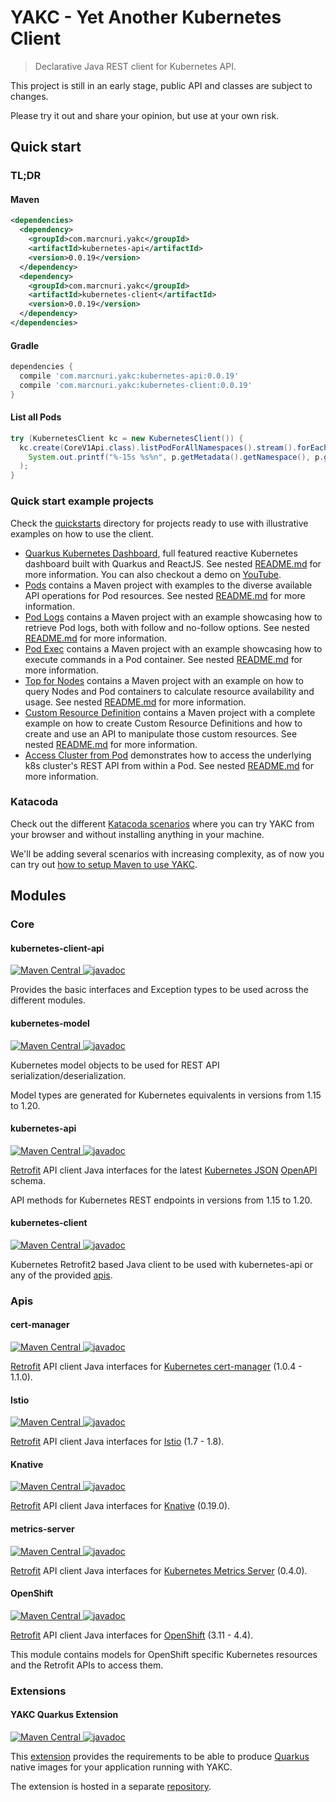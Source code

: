 # YAKC - Yet Another Kubernetes Client

> Declarative Java REST client for Kubernetes API.

This project is still in an early stage, public API and classes are subject to changes.

Please try it out and share your opinion, but use at your own risk.

## Quick start

### TL;DR
#### Maven
```xml
<dependencies>
  <dependency>
    <groupId>com.marcnuri.yakc</groupId>
    <artifactId>kubernetes-api</artifactId>
    <version>0.0.19</version>
  </dependency>
  <dependency>
    <groupId>com.marcnuri.yakc</groupId>
    <artifactId>kubernetes-client</artifactId>
    <version>0.0.19</version>
  </dependency>
</dependencies>
```
#### Gradle
```groovy
dependencies {
  compile 'com.marcnuri.yakc:kubernetes-api:0.0.19'
  compile 'com.marcnuri.yakc:kubernetes-client:0.0.19'
}
```
#### List all Pods
```java
try (KubernetesClient kc = new KubernetesClient()) {
  kc.create(CoreV1Api.class).listPodForAllNamespaces().stream().forEach(p ->
    System.out.printf("%-15s %s%n", p.getMetadata().getNamespace(), p.getMetadata().getName())
  );
}
```

### Quick start example projects

Check the [quickstarts](quickstarts) directory for projects ready to use with illustrative examples
on how to use the client.

- [Quarkus Kubernetes Dashboard](quickstarts/quarkus-dashboard), full featured reactive Kubernetes 
  dashboard built with Quarkus and ReactJS. 
  See nested [README.md](quickstarts/quarkus-dashboard/README.md) for more information.
  You can also checkout a demo on [YouTube](https://www.youtube.com/watch?v=Dum84fwA8_g).
- [Pods](quickstarts/pods) contains a Maven project with examples to the diverse available API operations
  for  Pod resources.
  See nested [README.md](quickstarts/pod/README.md) for more information.
- [Pod Logs](quickstarts/pod-logs) contains a Maven project with an example showcasing how to retrieve
  Pod logs, both with follow and no-follow options.
  See nested [README.md](quickstarts/pod-logs/README.md) for more information.
- [Pod Exec](quickstarts/pod-exec) contains a Maven project with an example showcasing how to execute
  commands in a Pod container.
  See nested [README.md](quickstarts/pod-exec/README.md) for more information.
- [Top for Nodes](quickstarts/top-nodes) contains a Maven project with an example on how to query
  Nodes and Pod containers to calculate resource availability and usage.
  See nested [README.md](quickstarts/top-nodes/README.md) for more information.
- [Custom Resource Definition](quickstarts/crd) contains a Maven project with a complete example on
  how to create Custom Resource Definitions and how to create and use an API to manipulate those
  custom resources.
  See nested [README.md](quickstarts/crd/README.md) for more information.
- [Access Cluster from Pod](quickstarts/access-cluster-from-pod) demonstrates how to access the 
  underlying k8s cluster's REST API from within a Pod.
  See nested [README.md](quickstarts/access-cluster-from-pod/README.md) for more information.
  
### Katacoda
Check out the different [Katacoda scenarios](https://www.katacoda.com/marcnuri/courses/yakc/)
where you can try YAKC from your browser and without installing anything in your machine.

We'll be adding several scenarios with increasing complexity, as of now you can try out [how to 
setup Maven to use YAKC](https://www.katacoda.com/marcnuri/courses/yakc/maven-quick-start).

## Modules

### Core

#### kubernetes-client-api
[![Maven Central](https://img.shields.io/maven-central/v/com.marcnuri.yakc/kubernetes-client-api)
](https://search.maven.org/search?q=g:com.marcnuri.yakc%20a:kubernetes-client-api)
[![javadoc](https://javadoc.io/badge2/com.marcnuri.yakc/kubernetes-client-api/javadoc.svg)
](https://javadoc.io/doc/com.marcnuri.yakc/kubernetes-client-api)

Provides the basic interfaces and Exception types to be used across the different modules.

#### kubernetes-model
[![Maven Central](https://img.shields.io/maven-central/v/com.marcnuri.yakc/kubernetes-model)
](https://search.maven.org/search?q=g:com.marcnuri.yakc%20a:kubernetes-model)
[![javadoc](https://javadoc.io/badge2/com.marcnuri.yakc/kubernetes-model/javadoc.svg)
](https://javadoc.io/doc/com.marcnuri.yakc/kubernetes-model)

Kubernetes model objects to be used for REST API serialization/deserialization.

Model types are generated for Kubernetes equivalents in versions from 1.15 to 1.20.

#### kubernetes-api
[![Maven Central](https://img.shields.io/maven-central/v/com.marcnuri.yakc/kubernetes-api)
](https://search.maven.org/search?q=g:com.marcnuri.yakc%20a:kubernetes-api)
[![javadoc](https://javadoc.io/badge2/com.marcnuri.yakc/kubernetes-api/javadoc.svg)
](https://javadoc.io/doc/com.marcnuri.yakc/kubernetes-api)

[Retrofit](https://square.github.io/retrofit/) API client Java interfaces for the latest
[Kubernetes JSON](https://github.com/kubernetes/kubernetes/blob/master/api/openapi-spec/swagger.json)
[OpenAPI](https://swagger.io/specification/) schema.

API methods for Kubernetes REST endpoints in versions from 1.15 to 1.20.

#### kubernetes-client
[![Maven Central](https://img.shields.io/maven-central/v/com.marcnuri.yakc/kubernetes-client)
](https://search.maven.org/search?q=g:com.marcnuri.yakc%20a:kubernetes-client)
[![javadoc](https://javadoc.io/badge2/com.marcnuri.yakc/kubernetes-client/javadoc.svg)
](https://javadoc.io/doc/com.marcnuri.yakc/kubernetes-client)

Kubernetes Retrofit2 based Java client to be used with kubernetes-api or any of the provided [apis](#apis).

### Apis

#### cert-manager
[![Maven Central](https://img.shields.io/maven-central/v/com.marcnuri.yakc.apis/cert-manager)
](https://search.maven.org/search?q=g:com.marcnuri.yakc.apis%20a:cert-manager)
[![javadoc](https://javadoc.io/badge2/com.marcnuri.yakc.apis/cert-manager/javadoc.svg)
](https://javadoc.io/doc/com.marcnuri.yakc.apis/cert-manager)

[Retrofit](https://square.github.io/retrofit/) API client Java interfaces for
[Kubernetes cert-manager](https://cert-manager.io/) (1.0.4 - 1.1.0).

#### Istio
[![Maven Central](https://img.shields.io/maven-central/v/com.marcnuri.yakc.apis/istio)
](https://search.maven.org/search?q=g:com.marcnuri.yakc.apis%20a:istio)
[![javadoc](https://javadoc.io/badge2/com.marcnuri.yakc.apis/istio/javadoc.svg)
](https://javadoc.io/doc/com.marcnuri.yakc.apis/istio)

[Retrofit](https://square.github.io/retrofit/) API client Java interfaces for
[Istio](https://istio.io/) (1.7 - 1.8).

#### Knative
[![Maven Central](https://img.shields.io/maven-central/v/com.marcnuri.yakc.apis/knative)
](https://search.maven.org/search?q=g:com.marcnuri.yakc.apis%20a:knative)
[![javadoc](https://javadoc.io/badge2/com.marcnuri.yakc.apis/knative/javadoc.svg)
](https://javadoc.io/doc/com.marcnuri.yakc.apis/knative)

[Retrofit](https://square.github.io/retrofit/) API client Java interfaces for
[Knative](https://knative.dev/) (0.19.0).

#### metrics-server
[![Maven Central](https://img.shields.io/maven-central/v/com.marcnuri.yakc.apis/metrics-server)
](https://search.maven.org/search?q=g:com.marcnuri.yakc.apis%20a:metrics-server)
[![javadoc](https://javadoc.io/badge2/com.marcnuri.yakc.apis/metrics-server/javadoc.svg)
](https://javadoc.io/doc/com.marcnuri.yakc.apis/metrics-server)

[Retrofit](https://square.github.io/retrofit/) API client Java interfaces for
[Kubernetes Metrics Server](https://github.com/kubernetes-sigs/metrics-server)  (0.4.0).

#### OpenShift
[![Maven Central](https://img.shields.io/maven-central/v/com.marcnuri.yakc.apis/openshift)
](https://search.maven.org/search?q=g:com.marcnuri.yakc.apis%20a:openshift)
[![javadoc](https://javadoc.io/badge2/com.marcnuri.yakc.apis/openshift/javadoc.svg)
](https://javadoc.io/doc/com.marcnuri.yakc.apis/openshift)

[Retrofit](https://square.github.io/retrofit/) API client Java interfaces for
[OpenShift](https://github.com/openshift/origin) (3.11 - 4.4).

This module contains models for OpenShift specific Kubernetes resources and the Retrofit APIs to
access them.  

### Extensions

#### YAKC Quarkus Extension
[![Maven Central](https://img.shields.io/maven-central/v/com.marcnuri.yakc/quarkus-yakc-extension)
](https://search.maven.org/search?q=g:com.marcnuri.yakc%20a:quarkus-yakc-extension)
[![javadoc](https://javadoc.io/badge2/com.marcnuri.yakc/quarkus-yakc-extension/javadoc.svg)
](https://javadoc.io/doc/com.marcnuri.yakc/quarkus-yakc-extension)

This [extension](https://github.com/manusa/yakc-quarkus-extension) provides the requirements to be able to produce
[Quarkus](https://quarkus.io) native images for your application running with YAKC.

The extension is hosted in a separate [repository](https://github.com/manusa/yakc-quarkus-extension).